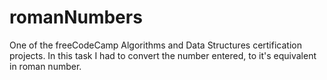 # romanNumbers
One of the freeCodeCamp Algorithms and Data Structures certification projects. In this task I had to convert the number entered, to it's equivalent in roman number.
